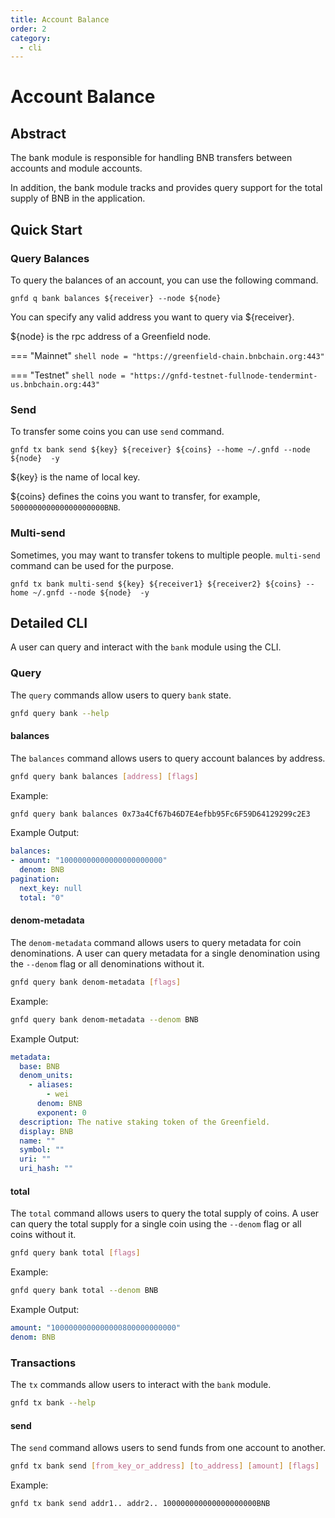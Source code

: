 ```yaml
---
title: Account Balance
order: 2
category:
  - cli
---
```



# Account Balance

## Abstract
The bank module is responsible for handling BNB transfers between
accounts and module accounts.

In addition, the bank module tracks and provides query support for the total
supply of BNB in the application.

## Quick Start

### Query Balances

To query the balances of an account, you can use the following command.

```shell
gnfd q bank balances ${receiver} --node ${node} 
```

You can specify any valid address you want to query via ${receiver}.


${node} is the rpc address of a Greenfield node.


=== "Mainnet"
    ```shell
    node = "https://greenfield-chain.bnbchain.org:443"
    ```

=== "Testnet"
    ```shell
    node = "https://gnfd-testnet-fullnode-tendermint-us.bnbchain.org:443"
    ```

### Send

To transfer some coins you can use `send` command.
```shell
gnfd tx bank send ${key} ${receiver} ${coins} --home ~/.gnfd --node ${node}  -y
```

${key} is the name of local key.

${coins} defines the coins you want to transfer, for example, `500000000000000000000BNB`.

### Multi-send

Sometimes, you may want to transfer tokens to multiple people. `multi-send` command can be used for the purpose.

```shell
gnfd tx bank multi-send ${key} ${receiver1} ${receiver2} ${coins} --home ~/.gnfd --node ${node}  -y
```

## Detailed CLI

A user can query and interact with the `bank` module using the CLI.

### Query

The `query` commands allow users to query `bank` state.

```sh
gnfd query bank --help
```

#### balances

The `balances` command allows users to query account balances by address.

```sh
gnfd query bank balances [address] [flags]
```

Example:

```sh
gnfd query bank balances 0x73a4Cf67b46D7E4efbb95Fc6F59D64129299c2E3
```

Example Output:

```yml
balances:
- amount: "10000000000000000000000"
  denom: BNB
pagination:
  next_key: null
  total: "0"
```

#### denom-metadata

The `denom-metadata` command allows users to query metadata for coin denominations. A user can query metadata for a single denomination using the `--denom` flag or all denominations without it.

```sh
gnfd query bank denom-metadata [flags]
```

Example:

```sh
gnfd query bank denom-metadata --denom BNB
```

Example Output:

```yml
metadata:
  base: BNB
  denom_units:
    - aliases:
        - wei
      denom: BNB
      exponent: 0
  description: The native staking token of the Greenfield.
  display: BNB
  name: ""
  symbol: ""
  uri: ""
  uri_hash: ""
```

#### total

The `total` command allows users to query the total supply of coins. A user can query the total supply for a single coin using the `--denom` flag or all coins without it.

```sh
gnfd query bank total [flags]
```

Example:

```sh
gnfd query bank total --denom BNB
```

Example Output:

```yml
amount: "1000000000000000800000000000"
denom: BNB
```

### Transactions

The `tx` commands allow users to interact with the `bank` module.

```sh
gnfd tx bank --help
```

#### send

The `send` command allows users to send funds from one account to another.

```sh
gnfd tx bank send [from_key_or_address] [to_address] [amount] [flags]
```

Example:

```sh
gnfd tx bank send addr1.. addr2.. 100000000000000000000BNB
```